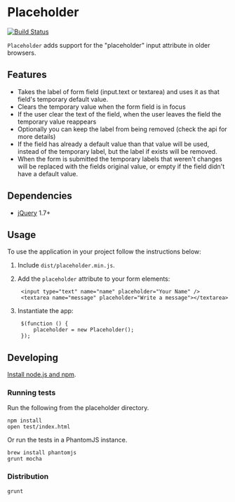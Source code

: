 Placeholder
===========

[![Build Status](https://secure.travis-ci.org/tylerball/placeholder.png?branch=master)](https://travis-ci.org/tylerball/placeholder)

`Placeholder` adds support for the "placeholder" input attribute in older
browsers.


Features
--------

- Takes the label of form field (input.text or textarea) and uses it as that
  field's temporary default value.
- Clears the temporary value when the form field is in focus
- If the user clear the text of the field, when the user leaves the field the
  temporary value reappears
- Optionally you can keep the label from being removed (check the api for more
  details)
- If the field has already a default value than that value will be used,
  instead of the temporary label, but the label if exists will be removed.
- When the form is submitted the temporary labels that weren't changes will be
  replaced with the fields original value, or empty if the field didn't have a
  default value.


Dependencies
------------

* [jQuery](http://jquery.com/) 1.7+

Usage
-----

To use the application in your project follow the instructions below:

1. Include `dist/placeholder.min.js`.

1. Add the `placeholder` attribute to your form elements:

        <input type="text" name="name" placeholder="Your Name" />
        <textarea name="message" placeholder="Write a message"></textarea>

1. Instantiate the app:

        $(function () {
            placeholder = new Placeholder();
        });


Developing
----------

[Install node.js and npm](http://nodejs.org/#download).


### Running tests

Run the following from the placeholder directory.

    npm install
    open test/index.html

Or run the tests in a PhantomJS instance.

    brew install phantomjs
    grunt mocha

### Distribution

    grunt
